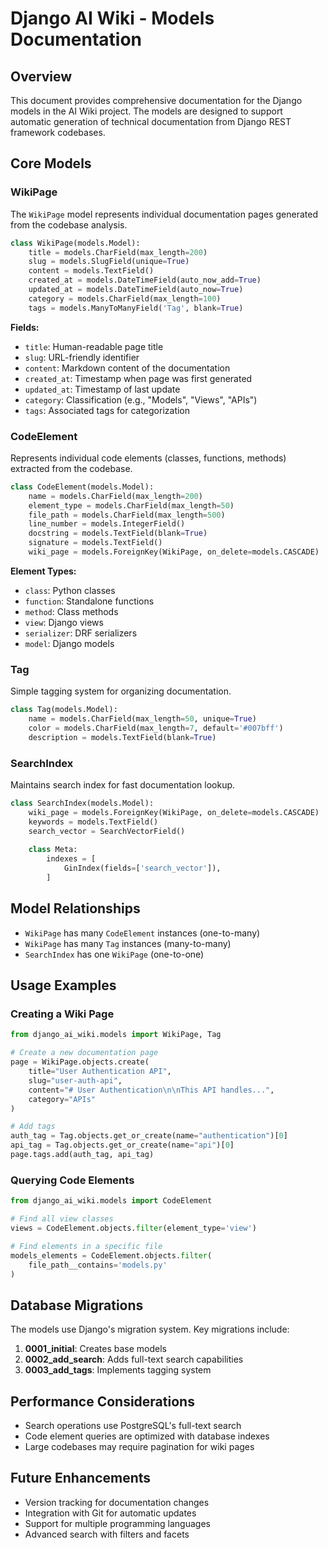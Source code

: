 # Django AI Wiki - Models Documentation

## Overview

This document provides comprehensive documentation for the Django models in the AI Wiki project. The models are designed to support automatic generation of technical documentation from Django REST framework codebases.

## Core Models

### WikiPage

The `WikiPage` model represents individual documentation pages generated from the codebase analysis.

```python
class WikiPage(models.Model):
    title = models.CharField(max_length=200)
    slug = models.SlugField(unique=True)
    content = models.TextField()
    created_at = models.DateTimeField(auto_now_add=True)
    updated_at = models.DateTimeField(auto_now=True)
    category = models.CharField(max_length=100)
    tags = models.ManyToManyField('Tag', blank=True)
```

**Fields:**
- `title`: Human-readable page title
- `slug`: URL-friendly identifier
- `content`: Markdown content of the documentation
- `created_at`: Timestamp when page was first generated
- `updated_at`: Timestamp of last update
- `category`: Classification (e.g., "Models", "Views", "APIs")
- `tags`: Associated tags for categorization

### CodeElement

Represents individual code elements (classes, functions, methods) extracted from the codebase.

```python
class CodeElement(models.Model):
    name = models.CharField(max_length=200)
    element_type = models.CharField(max_length=50)
    file_path = models.CharField(max_length=500)
    line_number = models.IntegerField()
    docstring = models.TextField(blank=True)
    signature = models.TextField()
    wiki_page = models.ForeignKey(WikiPage, on_delete=models.CASCADE)
```

**Element Types:**
- `class`: Python classes
- `function`: Standalone functions
- `method`: Class methods
- `view`: Django views
- `serializer`: DRF serializers
- `model`: Django models

### Tag

Simple tagging system for organizing documentation.

```python
class Tag(models.Model):
    name = models.CharField(max_length=50, unique=True)
    color = models.CharField(max_length=7, default='#007bff')
    description = models.TextField(blank=True)
```

### SearchIndex

Maintains search index for fast documentation lookup.

```python
class SearchIndex(models.Model):
    wiki_page = models.ForeignKey(WikiPage, on_delete=models.CASCADE)
    keywords = models.TextField()
    search_vector = SearchVectorField()
    
    class Meta:
        indexes = [
            GinIndex(fields=['search_vector']),
        ]
```

## Model Relationships

- `WikiPage` has many `CodeElement` instances (one-to-many)
- `WikiPage` has many `Tag` instances (many-to-many)
- `SearchIndex` has one `WikiPage` (one-to-one)

## Usage Examples

### Creating a Wiki Page

```python
from django_ai_wiki.models import WikiPage, Tag

# Create a new documentation page
page = WikiPage.objects.create(
    title="User Authentication API",
    slug="user-auth-api",
    content="# User Authentication\n\nThis API handles...",
    category="APIs"
)

# Add tags
auth_tag = Tag.objects.get_or_create(name="authentication")[0]
api_tag = Tag.objects.get_or_create(name="api")[0]
page.tags.add(auth_tag, api_tag)
```

### Querying Code Elements

```python
from django_ai_wiki.models import CodeElement

# Find all view classes
views = CodeElement.objects.filter(element_type='view')

# Find elements in a specific file
models_elements = CodeElement.objects.filter(
    file_path__contains='models.py'
)
```

## Database Migrations

The models use Django's migration system. Key migrations include:

1. **0001_initial**: Creates base models
2. **0002_add_search**: Adds full-text search capabilities
3. **0003_add_tags**: Implements tagging system

## Performance Considerations

- Search operations use PostgreSQL's full-text search
- Code element queries are optimized with database indexes
- Large codebases may require pagination for wiki pages

## Future Enhancements

- Version tracking for documentation changes
- Integration with Git for automatic updates
- Support for multiple programming languages
- Advanced search with filters and facets
